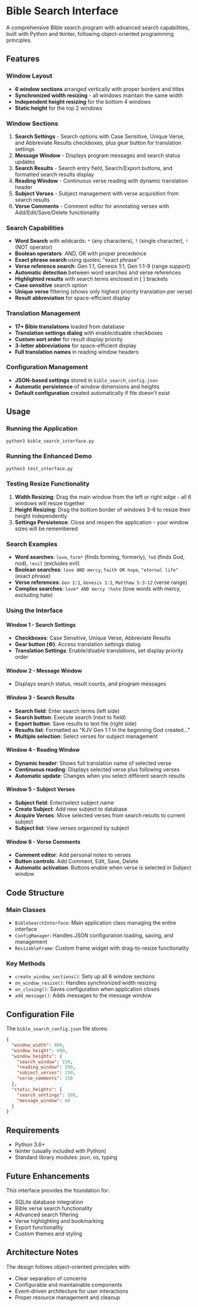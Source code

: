 # Bible Search Interface

A comprehensive Bible search program with advanced search capabilities, built with Python and tkinter, following object-oriented programming principles.

## Features

### Window Layout
- **6 window sections** arranged vertically with proper borders and titles
- **Synchronized width resizing** - all windows maintain the same width
- **Independent height resizing** for the bottom 4 windows
- **Static height** for the top 2 windows

### Window Sections
1. **Search Settings** - Search options with Case Sensitive, Unique Verse, and Abbreviate Results checkboxes, plus gear button for translation settings
2. **Message Window** - Displays program messages and search status updates
3. **Search Results** - Search entry field, Search/Export buttons, and formatted search results display
4. **Reading Window** - Continuous verse reading with dynamic translation header
5. **Subject Verses** - Subject management with verse acquisition from search results
6. **Verse Comments** - Comment editor for annotating verses with Add/Edit/Save/Delete functionality

### Search Capabilities
- **Word Search** with wildcards: `*` (any characters), `?` (single character), `!` (NOT operator)
- **Boolean operators**: AND, OR with proper precedence
- **Exact phrase search** using quotes: "exact phrase"
- **Verse reference search**: Gen 1:1, Genesis 1:1, Gen 1:1-9 (range support)
- **Automatic detection** between word searches and verse references
- **Highlighted results** with search terms enclosed in [ ] brackets
- **Case sensitive** search option
- **Unique verse** filtering (shows only highest priority translation per verse)
- **Result abbreviation** for space-efficient display

### Translation Management
- **17+ Bible translations** loaded from database
- **Translation settings dialog** with enable/disable checkboxes
- **Custom sort order** for result display priority
- **3-letter abbreviations** for space-efficient display
- **Full translation names** in reading window headers

### Configuration Management
- **JSON-based settings** stored in `bible_search_config.json`
- **Automatic persistence** of window dimensions and heights
- **Default configuration** created automatically if file doesn't exist

## Usage

### Running the Application

```bash
python3 bible_search_interface.py
```

### Running the Enhanced Demo

```bash
python3 test_interface.py
```

### Testing Resize Functionality

1. **Width Resizing**: Drag the main window from the left or right edge - all 6 windows will resize together
2. **Height Resizing**: Drag the bottom border of windows 3-6 to resize their height independently
3. **Settings Persistence**: Close and reopen the application - your window sizes will be remembered

### Search Examples
- **Word searches**: `love`, `form*` (finds forming, formerly), `?od` (finds God, nod), `!evil` (excludes evil)
- **Boolean searches**: `love AND mercy`, `faith OR hope`, `"eternal life"` (exact phrase)
- **Verse references**: `Gen 1:1`, `Genesis 1:1`, `Matthew 5:3-12` (verse range)
- **Complex searches**: `love* AND mercy !hate` (love words with mercy, excluding hate)

### Using the Interface

#### Window 1 - Search Settings
- **Checkboxes**: Case Sensitive, Unique Verse, Abbreviate Results
- **Gear button (⚙)**: Access translation settings dialog
- **Translation Settings**: Enable/disable translations, set display priority order

#### Window 2 - Message Window
- Displays search status, result counts, and program messages

#### Window 3 - Search Results
- **Search field**: Enter search terms (left side)
- **Search button**: Execute search (next to field)
- **Export button**: Save results to text file (right side)
- **Results list**: Formatted as "KJV Gen 1:1 In the beginning God created..." 
- **Multiple selection**: Select verses for subject management

#### Window 4 - Reading Window
- **Dynamic header**: Shows full translation name of selected verse
- **Continuous reading**: Displays selected verse plus following verses
- **Automatic update**: Changes when you select different search results

#### Window 5 - Subject Verses
- **Subject field**: Enter/select subject name
- **Create Subject**: Add new subject to database
- **Acquire Verses**: Move selected verses from search results to current subject
- **Subject list**: View verses organized by subject

#### Window 6 - Verse Comments
- **Comment editor**: Add personal notes to verses
- **Button controls**: Add Comment, Edit, Save, Delete
- **Automatic activation**: Buttons enable when verse is selected in Subject window

## Code Structure

### Main Classes

- `BibleSearchInterface`: Main application class managing the entire interface
- `ConfigManager`: Handles JSON configuration loading, saving, and management
- `ResizableFrame`: Custom frame widget with drag-to-resize functionality

### Key Methods

- `create_window_sections()`: Sets up all 6 window sections
- `on_window_resize()`: Handles synchronized width resizing
- `on_closing()`: Saves configuration when application closes
- `add_message()`: Adds messages to the message window

## Configuration File

The `bible_search_config.json` file stores:

```json
{
  "window_width": 800,
  "window_height": 600,
  "window_heights": {
    "search_window": 150,
    "reading_window": 200,
    "subject_verses": 150,
    "verse_comments": 150
  },
  "static_heights": {
    "search_settings": 100,
    "message_window": 60
  }
}
```

## Requirements

- Python 3.6+
- tkinter (usually included with Python)
- Standard library modules: json, os, typing

## Future Enhancements

This interface provides the foundation for:
- SQLite database integration
- Bible verse search functionality
- Advanced search filtering
- Verse highlighting and bookmarking
- Export functionality
- Custom themes and styling

## Architecture Notes

The design follows object-oriented principles with:
- Clear separation of concerns
- Configurable and maintainable components
- Event-driven architecture for user interactions
- Proper resource management and cleanup